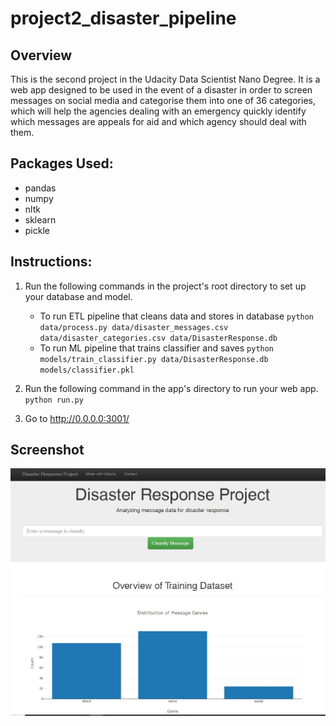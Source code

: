 # project2_disaster_pipeline
## Overview
This is the second project in the Udacity Data Scientist Nano Degree. It is a web app designed to be used in the event of a disaster in order to screen messages on social media and categorise them into one of 36 categories, which will help the agencies dealing with an emergency quickly identify which messages are appeals for aid and which agency should deal with them.

## Packages Used:
- pandas
- numpy
- nltk
- sklearn
- pickle

## Instructions:
1. Run the following commands in the project's root directory to set up your database and model.

    - To run ETL pipeline that cleans data and stores in database
        `python data/process.py data/disaster_messages.csv data/disaster_categories.csv data/DisasterResponse.db`
    - To run ML pipeline that trains classifier and saves
        `python models/train_classifier.py data/DisasterResponse.db models/classifier.pkl`

2. Run the following command in the app's directory to run your web app.
    `python run.py`

3. Go to http://0.0.0.0:3001/


## Screenshot
![screenshot](https://github.com/jennymcphail/project2_disaster_pipeline/blob/main/images/screenshot.JPG?raw=true)




